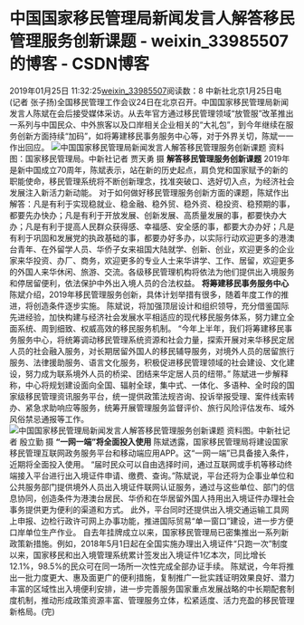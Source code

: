 # 中国国家移民管理局新闻发言人解答移民管理服务创新课题 - weixin_33985507的博客 - CSDN博客
2019年01月25日 11:32:25[weixin_33985507](https://me.csdn.net/weixin_33985507)阅读数：8
中新社北京1月25日电 (记者 张子扬)全国移民管理工作会议24日在北京召开。中国国家移民管理局新闻发言人陈斌在会后接受媒体采访。从去年官方通过移民管理领域“放管服”改革推出一系列与中国民众、中外旅客以及口岸相关企业相关的“大礼包”，到今年继续在服务创新方面持续“加码”，如将筹建移民事务服务中心等，对于外界关切，陈斌一一作出回应。
![中国国家移民管理局新闻发言人解答移民管理服务创新课题](http://p3.pstatp.com/large/pgc-image/15301129973675bbffdc105)
资料图：国家移民管理局。中新社记者 贾天勇 摄 
**解答移民管理服务创新课题**
2019年是新中国成立70周年，陈斌表示，站在新的历史起点，肩负党和国家赋予的新的职能使命，移民管理系统将不断创新理念，找准突破口、选好切入点，为经济社会发展注入新活力新动能。
对于如何做好移民管理服务创新方面的课题，陈斌作出解答：凡是有利于实现稳就业、稳金融、稳外贸、稳外资、稳投资、稳预期的事，都要先办快办；凡是有利于开放发展、创新发展、高质量发展的事，都要快办大办；凡是有利于提高人民群众获得感、幸福感、安全感的事，都要大办办好；凡是有利于巩固和发展党的执政基础的事，都要办好多办，以实际行动欢迎更多的港澳台青年、在外留学人员、华侨子女来祖国大陆就学、创新、创业，欢迎更多的企业家来华投资、办厂、商务，欢迎更多的专业人士来华讲学、工作、居留，欢迎更多的外国人来华休闲、旅游、交流。各级移民管理机构将依法为他们提供出入境服务和停居留便利，依法保护中外出入境人员的合法权益。
**将筹建移民事务服务中心**
陈斌介绍，2019年移民管理服务创新，具体计划举措有很多，随着年度工作的推进，将创造条件逐步实施。
陈斌说，将加强顶层设计和组织领导，充分借鉴国际先进经验，加快构建与经济社会发展水平相适应的现代移民服务体系，努力建立全面系统、周到细致、权威高效的移民服务机制。
“今年上半年，我们将筹建移民事务服务中心，将统筹调动移民管理系统资源和社会力量，探索开展对来华移民定居人员的社会融入服务，对长期居留外国人的移民辅导服务，对境外人员的居留旅行服务、法律援助服务、语言文化服务，积极促进移民管理领域的社会建设、文化建设，努力成为联系境外人员的桥梁、团结来华定居人员的纽带。”
陈斌进一步解释称，中心将规划建设面向全国、辐射全球，集中式、一体化、多语种、全时段的国家级移民管理资讯服务平台，统一提供政策法规咨询、投诉举报受理、案件线索转办、紧急求助响应等服务，统筹开展管理服务监督评价、旅行风险评估发布、域外风俗禁忌通报等工作。
![中国国家移民管理局新闻发言人解答移民管理服务创新课题](http://p1.pstatp.com/large/pgc-image/15289616350137c56ecb9d2)
资料图。中新社记者 殷立勤 摄 
**“一网一端”将全面投入使用**
陈斌透露，国家移民管理局将建设国家移民管理互联网政务服务平台和移动端应用APP。这“一网一端”已具备接入条件，近期将全面投入使用。
“届时民众可以自由选择时间，通过互联网或手机等移动终端接入平台进行出入境证件申请、缴费、查询。”陈斌说，平台还将为企事业单位和公共服务部门提供境外人员出入境证件联网认证服务，通过与这些单位、部门的信息协同，创造条件为港澳台居民、华侨和在华居留外国人持用出入境证件办理社会事务提供更为便利的渠道和方式。
此外，平台同时还提供出入境交通运输工具网上申报、边检行政许可网上办事功能，推进国际贸易“单一窗口”建设，进一步方便口岸单位生产作业。
自去年挂牌成立以来，国家移民管理局已密集推出一系列新政策新措施。例如，2018年5月1日起在全国实施办理出入境证件“只跑一次”制度以来，国家移民和出入境管理系统累计签发出入境证件1亿本次，同比增长12.1%，98.5%的民众可在同一场所一次性完成全部办证手续。
陈斌说，今年将推出一批力度更大、惠及面更广的便利措施，复制推广一批实践证明效果良好、潜力丰富的区域性出入境便利安排，进一步完善服务国家重点发展战略的中长期配套制度机制，推动形成政策资源丰富、管理服务立体，松紧适度、活力充盈的移民管理新格局。(完)
